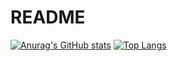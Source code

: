 # README

[![Anurag's GitHub stats](https://github-readme-stats.vercel.app/api?username=nubbdev&theme=radical)](https://github.com/anuraghazra/github-readme-stats)
[![Top Langs](https://github-readme-stats.vercel.app/api/top-langs/?username=nubbdev&theme=radical)](https://github.com/anuraghazra/github-readme-stats)
